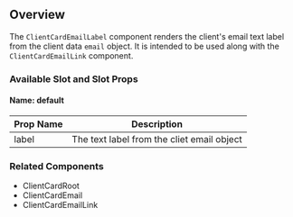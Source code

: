 ## Overview
The `ClientCardEmailLabel` component renders the client's email text label from the client data `email` object. It is intended to be used along with the `ClientCardEmailLink` component.

### Available Slot and Slot Props

#### Name: default

| Prop Name | Description |
| ----- | ----------- |
| label | The text label from the cliet email object|

### Related Components
- ClientCardRoot
- ClientCardEmail
- ClientCardEmailLink